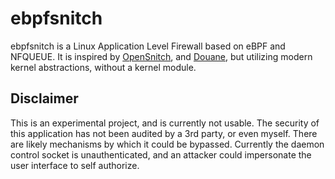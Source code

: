 # ebpfsnitch

ebpfsnitch is a Linux Application Level Firewall based on eBPF and NFQUEUE.
It is inspired by [OpenSnitch](https://github.com/evilsocket/opensnitch), and
[Douane](https://douaneapp.com/), but utilizing modern kernel abstractions,
without a kernel module.

## Disclaimer

This is an experimental project, and is currently not usable. The security
of this application has not been audited by a 3rd party, or even myself. There
are likely mechanisms by which it could be bypassed. Currently the daemon
control socket is unauthenticated, and an attacker could impersonate the
user interface to self authorize.
